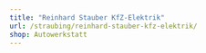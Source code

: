 ```yaml
---
title: "Reinhard Stauber KfZ-Elektrik"
url: /straubing/reinhard-stauber-kfz-elektrik/
shop: Autowerkstatt
---
```

